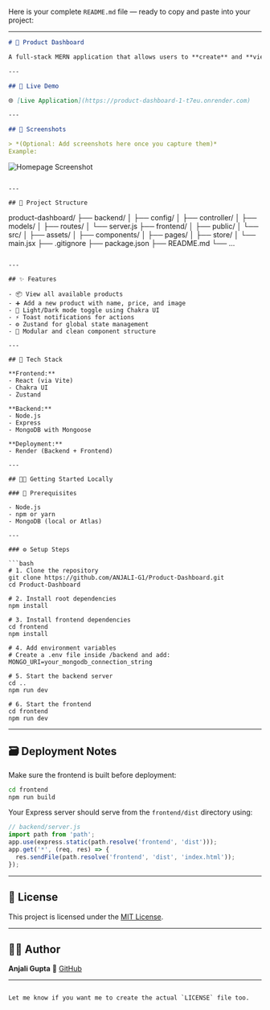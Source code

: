 Here is your complete `README.md` file — ready to copy and paste into your project:

---

```markdown
# 🛒 Product Dashboard

A full-stack MERN application that allows users to **create** and **view** products with a simple and elegant UI.

---

## 🔗 Live Demo

🌐 [Live Application](https://product-dashboard-1-t7eu.onrender.com)

---

## 📸 Screenshots

> *(Optional: Add screenshots here once you capture them)*  
Example:
```

![Homepage Screenshot](URL_TO_YOUR_IMAGE)

```

---

## 📁 Project Structure

```

product-dashboard/
├── backend/
│   ├── config/
│   ├── controller/
│   ├── models/
│   ├── routes/
│   └── server.js
├── frontend/
│   ├── public/
│   └── src/
│       ├── assets/
│       ├── components/
│       ├── pages/
│       ├── store/
│       └── main.jsx
├── .gitignore
├── package.json
├── README.md
└── ...

````

---

## ✨ Features

- 📦 View all available products
- ➕ Add a new product with name, price, and image
- 🌙 Light/Dark mode toggle using Chakra UI
- ⚡ Toast notifications for actions
- ⚙️ Zustand for global state management
- 🧩 Modular and clean component structure

---

## 🚀 Tech Stack

**Frontend:**
- React (via Vite)
- Chakra UI
- Zustand

**Backend:**
- Node.js
- Express
- MongoDB with Mongoose

**Deployment:**
- Render (Backend + Frontend)

---

## 🧑‍💻 Getting Started Locally

### 🔧 Prerequisites

- Node.js
- npm or yarn
- MongoDB (local or Atlas)

---

### ⚙️ Setup Steps

```bash
# 1. Clone the repository
git clone https://github.com/ANJALI-G1/Product-Dashboard.git
cd Product-Dashboard

# 2. Install root dependencies
npm install

# 3. Install frontend dependencies
cd frontend
npm install

# 4. Add environment variables
# Create a .env file inside /backend and add:
MONGO_URI=your_mongodb_connection_string

# 5. Start the backend server
cd ..
npm run dev

# 6. Start the frontend
cd frontend
npm run dev
````

---

## 🗃️ Deployment Notes

Make sure the frontend is built before deployment:

```bash
cd frontend
npm run build
```

Your Express server should serve from the `frontend/dist` directory using:

```js
// backend/server.js
import path from 'path';
app.use(express.static(path.resolve('frontend', 'dist')));
app.get('*', (req, res) => {
  res.sendFile(path.resolve('frontend', 'dist', 'index.html'));
});
```

---

## 📜 License

This project is licensed under the [MIT License](https://choosealicense.com/licenses/mit/).

---

## 🙋‍♀️ Author

**Anjali Gupta**
🔗 [GitHub](https://github.com/ANJALI-G1)

---

```

Let me know if you want me to create the actual `LICENSE` file too.
```
